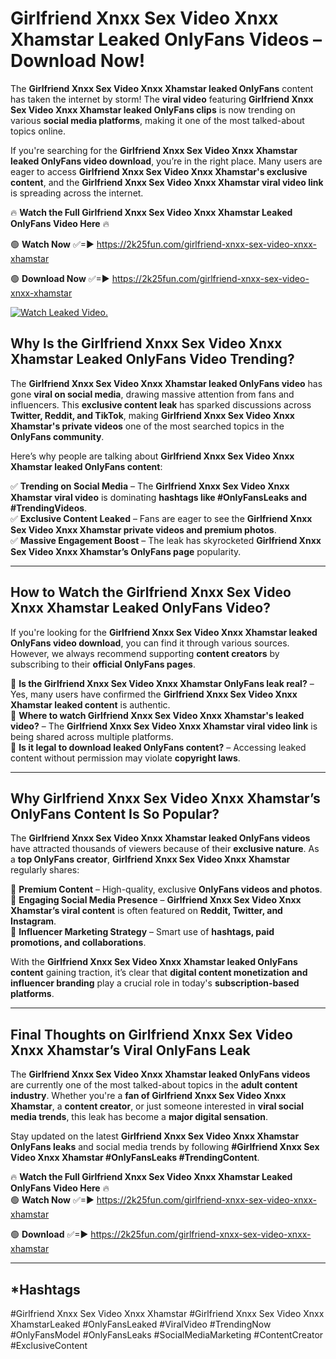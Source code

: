 # Girlfriend Xnxx Sex Video Xnxx Xhamstar Leaked OnlyFans Videos – Download Now!

The **Girlfriend Xnxx Sex Video Xnxx Xhamstar leaked OnlyFans** content has taken the internet by storm! The **viral video** featuring **Girlfriend Xnxx Sex Video Xnxx Xhamstar leaked OnlyFans clips** is now trending on various **social media platforms**, making it one of the most talked-about topics online.  

If you're searching for the **Girlfriend Xnxx Sex Video Xnxx Xhamstar leaked OnlyFans video download**, you’re in the right place. Many users are eager to access **Girlfriend Xnxx Sex Video Xnxx Xhamstar's exclusive content**, and the **Girlfriend Xnxx Sex Video Xnxx Xhamstar viral video link** is spreading across the internet.  

🔥 **Watch the Full Girlfriend Xnxx Sex Video Xnxx Xhamstar Leaked OnlyFans Video Here** 🔥  

🟢 **Watch Now** ✅=► https://2k25fun.com/girlfriend-xnxx-sex-video-xnxx-xhamstar

🟢 **Download Now** ✅=► https://2k25fun.com/girlfriend-xnxx-sex-video-xnxx-xhamstar

[![Watch Leaked Video.](https://miro.medium.com/v2/resize:fit:828/format:webp/1*cilzJN44JGOrTw9NJCrNHA.gif "Watch Leaked Video")](https://2k25fun.com/girlfriend-xnxx-sex-video-xnxx-xhamstar)

## **Why Is the Girlfriend Xnxx Sex Video Xnxx Xhamstar Leaked OnlyFans Video Trending?**  

The **Girlfriend Xnxx Sex Video Xnxx Xhamstar leaked OnlyFans video** has gone **viral on social media**, drawing massive attention from fans and influencers. This **exclusive content leak** has sparked discussions across **Twitter, Reddit, and TikTok**, making **Girlfriend Xnxx Sex Video Xnxx Xhamstar's private videos** one of the most searched topics in the **OnlyFans community**.  

Here’s why people are talking about **Girlfriend Xnxx Sex Video Xnxx Xhamstar leaked OnlyFans content**:  

✅ **Trending on Social Media** – The **Girlfriend Xnxx Sex Video Xnxx Xhamstar viral video** is dominating **hashtags like #OnlyFansLeaks and #TrendingVideos**.  
✅ **Exclusive Content Leaked** – Fans are eager to see the **Girlfriend Xnxx Sex Video Xnxx Xhamstar private videos and premium photos**.  
✅ **Massive Engagement Boost** – The leak has skyrocketed **Girlfriend Xnxx Sex Video Xnxx Xhamstar’s OnlyFans page** popularity.  

---

## **How to Watch the Girlfriend Xnxx Sex Video Xnxx Xhamstar Leaked OnlyFans Video?**  

If you're looking for the **Girlfriend Xnxx Sex Video Xnxx Xhamstar leaked OnlyFans video download**, you can find it through various sources. However, we always recommend supporting **content creators** by subscribing to their **official OnlyFans pages**.  

🔹 **Is the Girlfriend Xnxx Sex Video Xnxx Xhamstar OnlyFans leak real?** – Yes, many users have confirmed the **Girlfriend Xnxx Sex Video Xnxx Xhamstar leaked content** is authentic.  
🔹 **Where to watch Girlfriend Xnxx Sex Video Xnxx Xhamstar's leaked video?** – The **Girlfriend Xnxx Sex Video Xnxx Xhamstar viral video link** is being shared across multiple platforms.  
🔹 **Is it legal to download leaked OnlyFans content?** – Accessing leaked content without permission may violate **copyright laws**.  

---

## **Why Girlfriend Xnxx Sex Video Xnxx Xhamstar’s OnlyFans Content Is So Popular?**  

The **Girlfriend Xnxx Sex Video Xnxx Xhamstar leaked OnlyFans videos** have attracted thousands of viewers because of their **exclusive nature**. As a **top OnlyFans creator**, **Girlfriend Xnxx Sex Video Xnxx Xhamstar** regularly shares:  

📌 **Premium Content** – High-quality, exclusive **OnlyFans videos and photos**.  
📌 **Engaging Social Media Presence** – **Girlfriend Xnxx Sex Video Xnxx Xhamstar’s viral content** is often featured on **Reddit, Twitter, and Instagram**.  
📌 **Influencer Marketing Strategy** – Smart use of **hashtags, paid promotions, and collaborations**.  

With the **Girlfriend Xnxx Sex Video Xnxx Xhamstar leaked OnlyFans content** gaining traction, it’s clear that **digital content monetization and influencer branding** play a crucial role in today's **subscription-based platforms**.  

---

## **Final Thoughts on Girlfriend Xnxx Sex Video Xnxx Xhamstar’s Viral OnlyFans Leak**  

The **Girlfriend Xnxx Sex Video Xnxx Xhamstar leaked OnlyFans videos** are currently one of the most talked-about topics in the **adult content industry**. Whether you're a **fan of Girlfriend Xnxx Sex Video Xnxx Xhamstar**, a **content creator**, or just someone interested in **viral social media trends**, this leak has become a **major digital sensation**.  

Stay updated on the latest **Girlfriend Xnxx Sex Video Xnxx Xhamstar OnlyFans leaks** and social media trends by following **#Girlfriend Xnxx Sex Video Xnxx Xhamstar #OnlyFansLeaks #TrendingContent**.  

🔥 **Watch the Full Girlfriend Xnxx Sex Video Xnxx Xhamstar Leaked OnlyFans Video Here** 🔥  
🟢 **Watch Now** ✅=► https://2k25fun.com/girlfriend-xnxx-sex-video-xnxx-xhamstar

🟢 **Download** ✅=► https://2k25fun.com/girlfriend-xnxx-sex-video-xnxx-xhamstar

---

## *Hashtags
#Girlfriend Xnxx Sex Video Xnxx Xhamstar #Girlfriend Xnxx Sex Video Xnxx XhamstarLeaked #OnlyFansLeaked #ViralVideo #TrendingNow #OnlyFansModel #OnlyFansLeaks #SocialMediaMarketing #ContentCreator #ExclusiveContent  